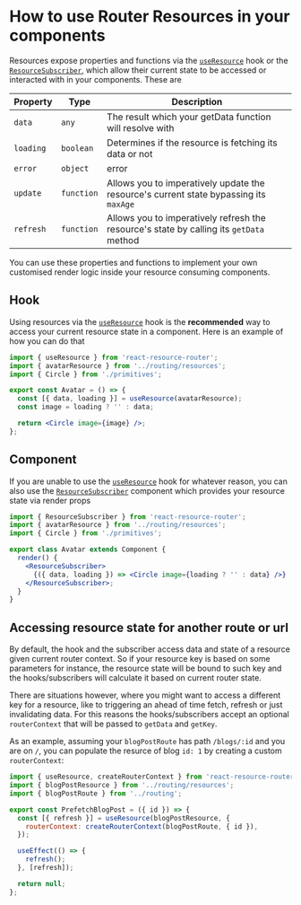 # How to use Router Resources in your components

Resources expose properties and functions via the [`useResource`](/api/hooks#useresource) hook or the [`ResourceSubscriber`](/api/components#resourcesubscriber), which allow their current state to be accessed or interacted with in your components. These are

| Property  | Type       | Description                                                                             |
| --------- | ---------- | --------------------------------------------------------------------------------------- |
| `data`    | `any`      | The result which your getData function will resolve with                                |
| `loading` | `boolean`  | Determines if the resource is fetching its data or not                                  |
| `error`   | `object`   | error                                                                                   | null | If your getData function throws an error, it will be stored here |
| `update`  | `function` | Allows you to imperatively update the resource's current state bypassing its `maxAge`   |
| `refresh` | `function` | Allows you to imperatively refresh the resource's state by calling its `getData` method |

You can use these properties and functions to implement your own customised render logic inside your resource consuming components.

## Hook

Using resources via the [`useResource`](/api/hooks#useresource) hook is the **recommended** way to access your current resource state in a component. Here is an example of how you can do that

```jsx
import { useResource } from 'react-resource-router';
import { avatarResource } from '../routing/resources';
import { Circle } from './primitives';

export const Avatar = () => {
  const [{ data, loading }] = useResource(avatarResource);
  const image = loading ? '' : data;

  return <Circle image={image} />;
};
```

## Component

If you are unable to use the [`useResource`](/api/hooks#useresource) hook for whatever reason, you can also use the [`ResourceSubscriber`](/api/components#resourcesubscriber) component which provides your resource state via render props

```jsx
import { ResourceSubscriber } from 'react-resource-router';
import { avatarResource } from '../routing/resources';
import { Circle } from './primitives';

export class Avatar extends Component {
  render() {
    <ResourceSubscriber>
      {({ data, loading }) => <Circle image={loading ? '' : data} />}
    </ResourceSubscriber>;
  }
}
```

## Accessing resource state for another route or url

By default, the hook and the subscriber access data and state of a resource given current router context. So if your resource key is based on some parameters for instance, the resource state will be bound to such key and the hooks/subscribers will calculate it based on current router state.

There are situations however, where you might want to access a different key for a resource, like to triggering an ahead of time fetch, refresh or just invalidating data. For this reasons the hooks/subscribers accept an optional `routerContext` that will be passed to `getData` and `getKey`.

As an example, assuming your `blogPostRoute` has path `/blogs/:id` and you are on `/`, you can populate the resurce of blog `id: 1` by creating a custom `routerContext`:

```jsx
import { useResource, createRouterContext } from 'react-resource-router';
import { blogPostResource } from '../routing/resources';
import { blogPostRoute } from '../routing';

export const PrefetchBlogPost = ({ id }) => {
  const [{ refresh }] = useResource(blogPostResource, {
    routerContext: createRouterContext(blogPostRoute, { id }),
  });

  useEffect(() => {
    refresh();
  }, [refresh]);

  return null;
};
```
